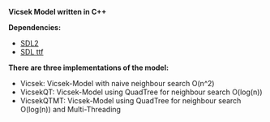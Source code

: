<b>Vicsek Model written in C++</b>

<b>Dependencies:</b>

- <a href="https://www.libsdl.org/download-2.0.php">SDL2</a>
- <a href="https://www.libsdl.org/projects/SDL_ttf/">SDL ttf</a>

<b>There are three implementations of the model:</b>

- Vicsek: Vicsek-Model with naive neighbour search O(n^2)
- VicsekQT: Vicsek-Model using QuadTree for neighbour search O(log(n))
- VicsekQTMT: Vicsek-Model using QuadTree for neighbour search O(log(n)) and Multi-Threading
